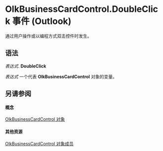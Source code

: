 
# OlkBusinessCardControl.DoubleClick 事件 (Outlook)

通过用户操作或以编程方式双击控件时发生。


## 语法

 _表达式_. **DoubleClick**

 _表达式_ 一个代表 **OlkBusinessCardControl** 对象的变量。


## 另请参阅


#### 概念


[OlkBusinessCardControl 对象](9a2de42b-7a43-3fd9-7fcc-93fc1508ce0f.md)
#### 其他资源


[OlkBusinessCardControl 对象成员](62d47d07-74fb-0909-0b17-6e29c0f244f4.md)